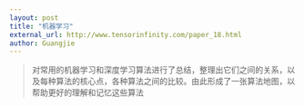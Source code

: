 ```yaml
---
layout: post
title: "机器学习"
external_url: http://www.tensorinfinity.com/paper_18.html
author: Guangjie
---
```

>对常用的机器学习和深度学习算法进行了总结，整理出它们之间的关系，以及每种算法的核心点，各种算法之间的比较。由此形成了一张算法地图，以帮助更好的理解和记忆这些算法
